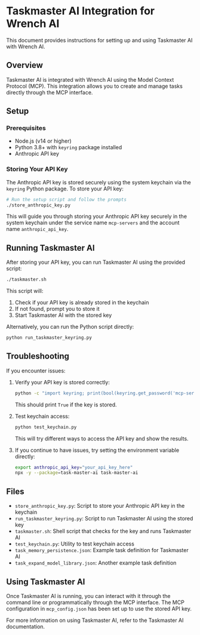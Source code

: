 # Taskmaster AI Integration for Wrench AI

This document provides instructions for setting up and using Taskmaster AI with Wrench AI.

## Overview

Taskmaster AI is integrated with Wrench AI using the Model Context Protocol (MCP). This integration allows you to create and manage tasks directly through the MCP interface.

## Setup

### Prerequisites

- Node.js (v14 or higher)
- Python 3.8+ with `keyring` package installed
- Anthropic API key

### Storing Your API Key

The Anthropic API key is stored securely using the system keychain via the `keyring` Python package. To store your API key:

```bash
# Run the setup script and follow the prompts
./store_anthropic_key.py
```

This will guide you through storing your Anthropic API key securely in the system keychain under the service name `mcp-servers` and the account name `anthropic_api_key`.

## Running Taskmaster AI

After storing your API key, you can run Taskmaster AI using the provided script:

```bash
./taskmaster.sh
```

This script will:
1. Check if your API key is already stored in the keychain
2. If not found, prompt you to store it
3. Start Taskmaster AI with the stored key

Alternatively, you can run the Python script directly:

```bash
python run_taskmaster_keyring.py
```

## Troubleshooting

If you encounter issues:

1. Verify your API key is stored correctly:
   ```bash
   python -c "import keyring; print(bool(keyring.get_password('mcp-servers', 'anthropic_api_key')))"
   ```
   This should print `True` if the key is stored.

2. Test keychain access:
   ```bash
   python test_keychain.py
   ```
   This will try different ways to access the API key and show the results.

3. If you continue to have issues, try setting the environment variable directly:
   ```bash
   export anthropic_api_key="your_api_key_here"
   npx -y --package=task-master-ai task-master-ai
   ```

## Files

- `store_anthropic_key.py`: Script to store your Anthropic API key in the keychain
- `run_taskmaster_keyring.py`: Script to run Taskmaster AI using the stored key
- `taskmaster.sh`: Shell script that checks for the key and runs Taskmaster AI
- `test_keychain.py`: Utility to test keychain access
- `task_memory_persistence.json`: Example task definition for Taskmaster AI
- `task_expand_model_library.json`: Another example task definition

## Using Taskmaster AI

Once Taskmaster AI is running, you can interact with it through the command line or programmatically through the MCP interface. The MCP configuration in `mcp_config.json` has been set up to use the stored API key.

For more information on using Taskmaster AI, refer to the Taskmaster AI documentation.